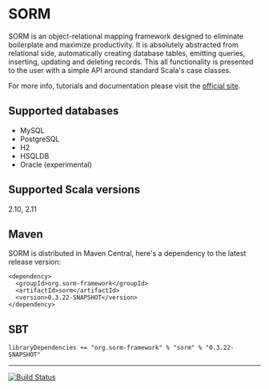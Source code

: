 # SORM

SORM is an object-relational mapping framework designed to eliminate boilerplate and maximize productivity. It is absolutely abstracted from relational side, automatically creating database tables, emitting queries, inserting, updating and deleting records. This all functionality is presented to the user with a simple API around standard Scala's case classes. 

For more info, tutorials and documentation please visit the [official site](http://sorm-framework.org).

## Supported databases

* MySQL
* PostgreSQL
* H2
* HSQLDB
* Oracle (experimental)

## Supported Scala versions

2.10, 2.11

## Maven

SORM is distributed in Maven Central, here's a dependency to the latest release version:

    <dependency>
      <groupId>org.sorm-framework</groupId>
      <artifactId>sorm</artifactId>
      <version>0.3.22-SNAPSHOT</version>
    </dependency>

## SBT

    libraryDependencies += "org.sorm-framework" % "sorm" % "0.3.22-SNAPSHOT"

---

[![Build Status](https://travis-ci.org/sorm/sorm.png?branch=master)](https://travis-ci.org/sorm/sorm)
